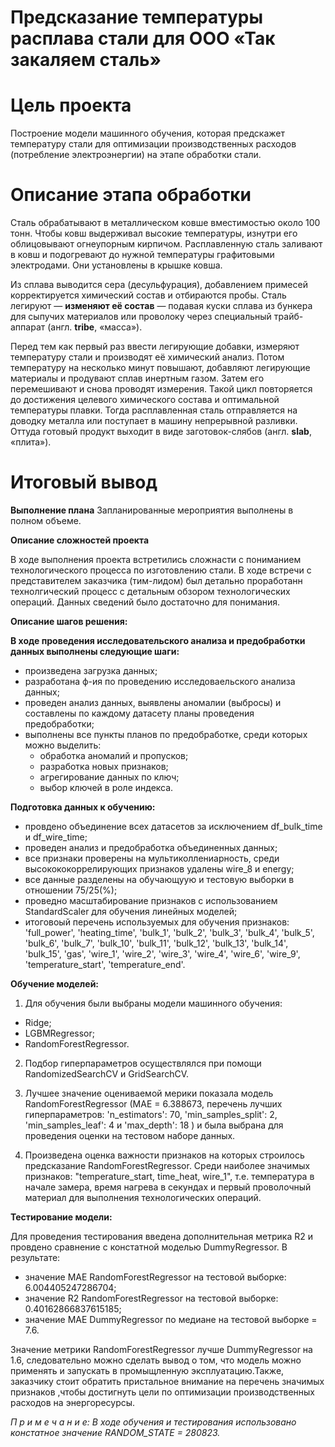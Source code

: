 # Предсказание температуры расплава стали для ООО «Так закаляем сталь»
# Цель проекта
Построение модели машинного обучения, которая предскажет температуру стали для оптимизации производственных расходов (потребление электроэнергии) на этапе обработки стали. 
# Описание этапа обработки
Сталь обрабатывают в металлическом ковше вместимостью около 100 тонн. Чтобы ковш выдерживал высокие температуры, изнутри его облицовывают огнеупорным кирпичом. Расплавленную сталь заливают в ковш и подогревают до нужной температуры графитовыми электродами. Они установлены в крышке ковша. 

Из сплава выводится сера (десульфурация), добавлением примесей корректируется химический состав и отбираются пробы. Сталь легируют — **изменяют её состав** — подавая куски сплава из бункера для сыпучих материалов или проволоку через специальный трайб-аппарат (англ. **tribe**, «масса»).

Перед тем как первый раз ввести легирующие добавки, измеряют температуру стали и производят её химический анализ. Потом температуру на несколько минут повышают, добавляют легирующие материалы и продувают сплав инертным газом. Затем его перемешивают и снова проводят измерения. Такой цикл повторяется до достижения целевого химического состава и оптимальной температуры плавки.
Тогда расплавленная сталь отправляется на доводку металла или поступает в машину непрерывной разливки. Оттуда готовый продукт выходит в виде заготовок-слябов (англ. **slab**, «плита»).

# Итоговый вывод

**Выполнение плана**
Запланированные мероприятия выполнены в полном объеме.

**Описание сложностей проекта**

В ходе выполнения проекта встретились сложнасти с пониманием технологического процесса по изготовлению стали. 
В ходе встречи с представителем заказчика (тим-лидом) был детально проработанн технолгический процесс с детальным обзором технологических операций. Данных сведений было достаточно для понимания. 

**Описание шагов решения:**

**В ходе проведения исследовательского анализа и предобработки данных выполнены следующие шаги:**

- произведена загрузка данных;
- разработана ф-ия по проведению исследоваельского  анализа данных;
- проведен анализ данных, выявлены аномалии (выбросы) и составлены по каждому датасету планы проведения предобработки;
- выполнены все пункты планов по предобработке, среди которых можно выделить:
	- обработка аномалий и пропусков;
	- разработка новых признаков;
	- агрегирование данных по ключ;
	- выбор ключей в роле индекса.

**Подготовка данных к обучению:**

- провдено объединение всех датасетов за исключением df_bulk_time и df_wire_time;
- проведен анализ и предобработка объединенных данных;
- все признаки проверены на мультиколлениарность, среди высокококоррелирующих признаков удалены wire_8 и energy;
- все данные разделены на обучающуую и тестовую выборки в отношении 75/25(%);
- проведно масштабирование признаков с использованием StandardScaler для обучения линейных моделей;
- итоговоый перечень используемых для обучения признаков:  'full_power', 'heating_time', 'bulk_1', 'bulk_2', 'bulk_3', 'bulk_4', 'bulk_5', 'bulk_6', 'bulk_7', 'bulk_10', 'bulk_11', 'bulk_12', 'bulk_13', 'bulk_14', 'bulk_15', 'gas', 'wire_1', 'wire_2', 'wire_3', 'wire_4', 'wire_6', 'wire_9', 'temperature_start', 'temperature_end'.


**Обучение моделей:**

1) Для обучения были выбраны модели машинного обучения:
- Ridge;
- LGBMRegressor;
- RandomForestRegressor.

2) Подбор гиперпараметров осуществлялся при помощи RandomizedSearchCV и GridSearchCV.

3) Лучшее значение оцениваемой мерики показала модель RandomForestRegressor (MAE = 6.388673, перечень лучших гиперпараметров: 'n_estimators': 70, 'min_samples_split': 2, 'min_samples_leaf': 4 и 'max_depth': 18 ) и была выбрана для проведения оценки на тестовом наборе данных.

4) Произведена оценка важности признаков на которых строилось предсказание RandomForestRegressor. Среди наиболее значимых признаков: "temperature_start, time_heat, wire_1", т.е. температура в начале замера, время нагрева в секундах и первый проволочный материал для выполнения технологических операций.  

**Тестирование модели:**

Для проведения тестирования введена дополнительная метрика R2 и провдено сравнение с констатной моделью DummyRegressor.
В результате:
- значение MAE RandomForestRegressor на тестовой выборке: 6.004405247286704;
- значение R2 RandomForestRegressor на тестовой выборке: 0.40162866837615185;
- значение MAE DummyRegressor по медиане на тестовой выборке = 7.6. 

Значение метрики RandomForestRegressor лучше DummyRegressor на 1.6, следовательно можно сделать вывод о том, что модель  можно применять и запускать в промыщленную эксплуатацию.Также, заказчику стоит обратить пристальное внимание на перечень значимых признаков ,чтобы достигнуть цели по оптимизации производственных расходов на энергоресурсы.

*П р и м е ч а н и е: В ходе обучения и тестирования использовано констатное значение RANDOM_STATE = 280823.*
